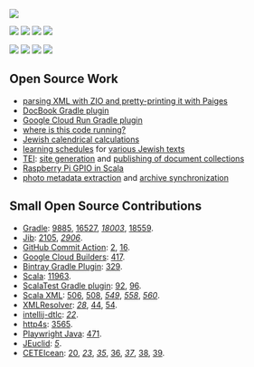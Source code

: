 [![](https://img.shields.io/badge/Bio-LinkedIn-informational?logo=LinkedIn&logoColor=blue)](https://www.linkedin.com/in/leoniddubinsky/)

[![](https://img.shields.io/badge/Code-Scala-critical?logo=Scala&logoColor=red)](https://www.scala-lang.org/)
[![](https://img.shields.io/badge/Framework-ZIO-important?logo=zio&logoColor=red)](https://www.scala-lang.org/)
[![](https://img.shields.io/badge/Build-Gradle-important?logo=Gradle)](https://gradle.org/)
[![](https://img.shields.io/badge/IDE-Intellij-important?logo=intellij-idea)](https://www.jetbrains.com/idea/)

[![](https://img.shields.io/badge/Deploy-Docker-informational?logo=Docker)](https://www.docker.com/)
[![](https://img.shields.io/badge/Cloud-GCP-informational?logo=google-cloud)](https://cloud.google.com/)
[![](https://img.shields.io/badge/OS-Linux-informational?logo=linux)](https://www.linux.org/)
[![](https://img.shields.io/badge/OS-Red_Hat-informational?logo=red-hat&logoColor=red)](https://getfedora.org/)

## Open Source Work ##

- [parsing XML with ZIO and pretty-printing it with Paiges](https://github.com/opentorah/opentorah/tree/master/base)
- [DocBook Gradle plugin](https://github.com/opentorah/opentorah/tree/master/docbook)
- [Google Cloud Run Gradle plugin](https://github.com/dubinsky/cloud-run)
- [where is this code running?](https://github.com/dubinsky/podval-run)
- [Jewish calendrical calculations](https://github.com/opentorah/opentorah/tree/master/calendar)
- [learning schedules](https://github.com/opentorah/opentorah/tree/master/schedule) for
  [various Jewish texts](https://github.com/opentorah/opentorah/tree/master/texts)
- [TEI](https://github.com/opentorah/opentorah/tree/master/tei):
  [site generation](https://github.com/opentorah/opentorah/tree/master/site) and
  [publishing of document collections](https://github.com/opentorah/opentorah/tree/master/collector)
- [Raspberry Pi GPIO in Scala](https://github.com/dubinsky/podval-iot)
- [photo metadata extraction](https://github.com/dubinsky/podval-imageio) and
  [archive synchronization](https://github.com/dubinsky/podval-photo-sync)

## Small Open Source Contributions ##

- [Gradle](https://github.com/gradle/gradle):
  [9885](https://github.com/gradle/gradle/issues/9855),
  [16527](https://github.com/gradle/gradle/issues/16527),
  _[18003](https://github.com/gradle/gradle/pull/18003)_,
  [18559](https://github.com/gradle/gradle/issues/18559).
- [Jib](https://github.com/GoogleContainerTools/jib):
  [2105](https://github.com/GoogleContainerTools/jib/issues/2105),
  _[2906](https://github.com/GoogleContainerTools/jib/pull/2906)_.
- [GitHub Commit Action](https://github.com/github-actions-x/commit):
  [2](https://github.com/github-actions-x/commit/issues/2),
  [16](https://github.com/github-actions-x/commit/issues/16).
- [Google Cloud Builders](https://github.com/GoogleCloudPlatform/cloud-builders):
  [417](https://github.com/GoogleCloudPlatform/cloud-builders/issues/417).
- [Bintray Gradle Plugin](https://github.com/bintray):
  [329](https://github.com/bintray/gradle-bintray-plugin/issues/329).
- [Scala](https://github.com/scala/bug/):
  [11963](https://github.com/scala/bug/issues/11963).
- [ScalaTest Gradle plugin](https://github.com/maiflai):
  [92](https://github.com/maiflai/gradle-scalatest/issues/92),
  [96](https://github.com/maiflai/gradle-scalatest/issues/96).
- [Scala XML](https://github.com/scala/scala-xml):
  [506](https://github.com/scala/scala-xml/issues/506),
  [508](https://github.com/scala/scala-xml/issues/508),
  _[549](https://github.com/scala/scala-xml/pull/549)_,
  _[558](https://github.com/scala/scala-xml/pull/558)_,
  _[560](https://github.com/scala/scala-xml/pull/560)_.
- [XMLResolver](https://github.com/ndw/xmlresolver):
  _[28](https://github.com/ndw/xmlresolver/pull/28)_,
  [44](https://github.com/xmlresolver/xmlresolver/issues/44),
  [54](https://github.com/xmlresolver/xmlresolver/issues/54).
- [intellij-dtlc](https://github.com/owo-lang/intellij-dtlc):
  _[22](https://github.com/owo-lang/intellij-dtlc/pull/22)_.
- [http4s](https://github.com/http4s/http4s):
  [3565](https://github.com/http4s/http4s/issues/3565).
- [Playwright Java](https://github.com/microsoft/playwright-java):
  [471](https://github.com/microsoft/playwright-java/issues/471).  
- [JEuclid](https://github.com/rototor/jeuclid):
 _[5](https://github.com/rototor/jeuclid/pull/5)_.
- [CETEIcean](https://github.com/TEIC/CETEIcean):
  [20](https://github.com/TEIC/CETEIcean/issues/20),
 _[23](https://github.com/TEIC/CETEIcean/pull/23)_,
 _[35](https://github.com/TEIC/CETEIcean/pull/35)_,
  [36](https://github.com/TEIC/CETEIcean/issues/36),
 _[37](https://github.com/TEIC/CETEIcean/pull/37)_,
  [38](https://github.com/TEIC/CETEIcean/issues/38),
  [39](https://github.com/TEIC/CETEIcean/issues/39).
  
